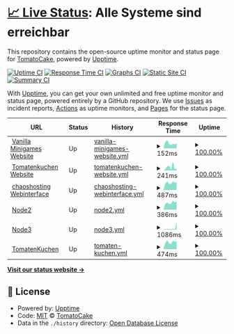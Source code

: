 # [📈 Live Status](https://devtomatocake.github.io/Status): <!--live status--> **Alle Systeme sind erreichbar**

This repository contains the open-source uptime monitor and status page for [TomatoCake](https://vanillaminigames.eu/), powered by [Upptime](https://github.com/upptime/upptime).

[![Uptime CI](https://github.com/devtomatocake/Status/workflows/Uptime%20CI/badge.svg)](https://github.com/devtomatocake/Status/actions?query=workflow%3A%22Uptime+CI%22)
[![Response Time CI](https://github.com/devtomatocake/Status/workflows/Response%20Time%20CI/badge.svg)](https://github.com/devtomatocake/Status/actions?query=workflow%3A%22Response+Time+CI%22)
[![Graphs CI](https://github.com/devtomatocake/Status/workflows/Graphs%20CI/badge.svg)](https://github.com/devtomatocake/Status/actions?query=workflow%3A%22Graphs+CI%22)
[![Static Site CI](https://github.com/devtomatocake/Status/workflows/Static%20Site%20CI/badge.svg)](https://github.com/devtomatocake/Status/actions?query=workflow%3A%22Static+Site+CI%22)
[![Summary CI](https://github.com/devtomatocake/Status/workflows/Summary%20CI/badge.svg)](https://github.com/devtomatocake/Status/actions?query=workflow%3A%22Summary+CI%22)

With [Upptime](https://upptime.js.org), you can get your own unlimited and free uptime monitor and status page, powered entirely by a GitHub repository. We use [Issues](https://github.com/devtomatocake/Status/issues) as incident reports, [Actions](https://github.com/devtomatocake/Status/actions) as uptime monitors, and [Pages](https://devtomatocake.github.io/Status) for the status page.

<!--start: status pages-->
<!-- This summary is generated by Upptime (https://github.com/upptime/upptime) -->
<!-- Do not edit this manually, your changes will be overwritten -->
<!-- prettier-ignore -->
| URL | Status | History | Response Time | Uptime |
| --- | ------ | ------- | ------------- | ------ |
| <img alt="" src="https://vanillaminigames.eu/img/favicon.ico" height="13"> [Vanilla Minigames Website](https://vanillaminigames.eu) | Up | [vanilla-minigames-website.yml](https://github.com/Vanilla-Minigames/Status/commits/HEAD/history/vanilla-minigames-website.yml) | <details><summary><img alt="Response time graph" src="./graphs/vanilla-minigames-website/response-time-week.png" height="20"> 152ms</summary><br><a href="https://status.vanillaminigames.eu/history/vanilla-minigames-website"><img alt="Response time 144" src="https://img.shields.io/endpoint?url=https%3A%2F%2Fraw.githubusercontent.com%2FVanilla-Minigames%2FStatus%2FHEAD%2Fapi%2Fvanilla-minigames-website%2Fresponse-time.json"></a><br><a href="https://status.vanillaminigames.eu/history/vanilla-minigames-website"><img alt="24-hour response time 93" src="https://img.shields.io/endpoint?url=https%3A%2F%2Fraw.githubusercontent.com%2FVanilla-Minigames%2FStatus%2FHEAD%2Fapi%2Fvanilla-minigames-website%2Fresponse-time-day.json"></a><br><a href="https://status.vanillaminigames.eu/history/vanilla-minigames-website"><img alt="7-day response time 152" src="https://img.shields.io/endpoint?url=https%3A%2F%2Fraw.githubusercontent.com%2FVanilla-Minigames%2FStatus%2FHEAD%2Fapi%2Fvanilla-minigames-website%2Fresponse-time-week.json"></a><br><a href="https://status.vanillaminigames.eu/history/vanilla-minigames-website"><img alt="30-day response time 180" src="https://img.shields.io/endpoint?url=https%3A%2F%2Fraw.githubusercontent.com%2FVanilla-Minigames%2FStatus%2FHEAD%2Fapi%2Fvanilla-minigames-website%2Fresponse-time-month.json"></a><br><a href="https://status.vanillaminigames.eu/history/vanilla-minigames-website"><img alt="1-year response time 158" src="https://img.shields.io/endpoint?url=https%3A%2F%2Fraw.githubusercontent.com%2FVanilla-Minigames%2FStatus%2FHEAD%2Fapi%2Fvanilla-minigames-website%2Fresponse-time-year.json"></a></details> | <details><summary><a href="https://status.vanillaminigames.eu/history/vanilla-minigames-website">100.00%</a></summary><a href="https://status.vanillaminigames.eu/history/vanilla-minigames-website"><img alt="All-time uptime 99.01%" src="https://img.shields.io/endpoint?url=https%3A%2F%2Fraw.githubusercontent.com%2FVanilla-Minigames%2FStatus%2FHEAD%2Fapi%2Fvanilla-minigames-website%2Fuptime.json"></a><br><a href="https://status.vanillaminigames.eu/history/vanilla-minigames-website"><img alt="24-hour uptime 100.00%" src="https://img.shields.io/endpoint?url=https%3A%2F%2Fraw.githubusercontent.com%2FVanilla-Minigames%2FStatus%2FHEAD%2Fapi%2Fvanilla-minigames-website%2Fuptime-day.json"></a><br><a href="https://status.vanillaminigames.eu/history/vanilla-minigames-website"><img alt="7-day uptime 100.00%" src="https://img.shields.io/endpoint?url=https%3A%2F%2Fraw.githubusercontent.com%2FVanilla-Minigames%2FStatus%2FHEAD%2Fapi%2Fvanilla-minigames-website%2Fuptime-week.json"></a><br><a href="https://status.vanillaminigames.eu/history/vanilla-minigames-website"><img alt="30-day uptime 100.00%" src="https://img.shields.io/endpoint?url=https%3A%2F%2Fraw.githubusercontent.com%2FVanilla-Minigames%2FStatus%2FHEAD%2Fapi%2Fvanilla-minigames-website%2Fuptime-month.json"></a><br><a href="https://status.vanillaminigames.eu/history/vanilla-minigames-website"><img alt="1-year uptime 98.54%" src="https://img.shields.io/endpoint?url=https%3A%2F%2Fraw.githubusercontent.com%2FVanilla-Minigames%2FStatus%2FHEAD%2Fapi%2Fvanilla-minigames-website%2Fuptime-year.json"></a></details>
| <img alt="" src="https://tomatenkuchen.eu/assets/images/icon.ico" height="13"> [Tomatenkuchen Website](https://tomatenkuchen.eu) | Up | [tomatenkuchen-website.yml](https://github.com/Vanilla-Minigames/Status/commits/HEAD/history/tomatenkuchen-website.yml) | <details><summary><img alt="Response time graph" src="./graphs/tomatenkuchen-website/response-time-week.png" height="20"> 241ms</summary><br><a href="https://status.vanillaminigames.eu/history/tomatenkuchen-website"><img alt="Response time 143" src="https://img.shields.io/endpoint?url=https%3A%2F%2Fraw.githubusercontent.com%2FVanilla-Minigames%2FStatus%2FHEAD%2Fapi%2Ftomatenkuchen-website%2Fresponse-time.json"></a><br><a href="https://status.vanillaminigames.eu/history/tomatenkuchen-website"><img alt="24-hour response time 62" src="https://img.shields.io/endpoint?url=https%3A%2F%2Fraw.githubusercontent.com%2FVanilla-Minigames%2FStatus%2FHEAD%2Fapi%2Ftomatenkuchen-website%2Fresponse-time-day.json"></a><br><a href="https://status.vanillaminigames.eu/history/tomatenkuchen-website"><img alt="7-day response time 241" src="https://img.shields.io/endpoint?url=https%3A%2F%2Fraw.githubusercontent.com%2FVanilla-Minigames%2FStatus%2FHEAD%2Fapi%2Ftomatenkuchen-website%2Fresponse-time-week.json"></a><br><a href="https://status.vanillaminigames.eu/history/tomatenkuchen-website"><img alt="30-day response time 177" src="https://img.shields.io/endpoint?url=https%3A%2F%2Fraw.githubusercontent.com%2FVanilla-Minigames%2FStatus%2FHEAD%2Fapi%2Ftomatenkuchen-website%2Fresponse-time-month.json"></a><br><a href="https://status.vanillaminigames.eu/history/tomatenkuchen-website"><img alt="1-year response time 156" src="https://img.shields.io/endpoint?url=https%3A%2F%2Fraw.githubusercontent.com%2FVanilla-Minigames%2FStatus%2FHEAD%2Fapi%2Ftomatenkuchen-website%2Fresponse-time-year.json"></a></details> | <details><summary><a href="https://status.vanillaminigames.eu/history/tomatenkuchen-website">100.00%</a></summary><a href="https://status.vanillaminigames.eu/history/tomatenkuchen-website"><img alt="All-time uptime 99.92%" src="https://img.shields.io/endpoint?url=https%3A%2F%2Fraw.githubusercontent.com%2FVanilla-Minigames%2FStatus%2FHEAD%2Fapi%2Ftomatenkuchen-website%2Fuptime.json"></a><br><a href="https://status.vanillaminigames.eu/history/tomatenkuchen-website"><img alt="24-hour uptime 100.00%" src="https://img.shields.io/endpoint?url=https%3A%2F%2Fraw.githubusercontent.com%2FVanilla-Minigames%2FStatus%2FHEAD%2Fapi%2Ftomatenkuchen-website%2Fuptime-day.json"></a><br><a href="https://status.vanillaminigames.eu/history/tomatenkuchen-website"><img alt="7-day uptime 100.00%" src="https://img.shields.io/endpoint?url=https%3A%2F%2Fraw.githubusercontent.com%2FVanilla-Minigames%2FStatus%2FHEAD%2Fapi%2Ftomatenkuchen-website%2Fuptime-week.json"></a><br><a href="https://status.vanillaminigames.eu/history/tomatenkuchen-website"><img alt="30-day uptime 100.00%" src="https://img.shields.io/endpoint?url=https%3A%2F%2Fraw.githubusercontent.com%2FVanilla-Minigames%2FStatus%2FHEAD%2Fapi%2Ftomatenkuchen-website%2Fuptime-month.json"></a><br><a href="https://status.vanillaminigames.eu/history/tomatenkuchen-website"><img alt="1-year uptime 99.89%" src="https://img.shields.io/endpoint?url=https%3A%2F%2Fraw.githubusercontent.com%2FVanilla-Minigames%2FStatus%2FHEAD%2Fapi%2Ftomatenkuchen-website%2Fuptime-year.json"></a></details>
| <img alt="" src="https://cdn.discordapp.com/attachments/588350269570678794/860563824142450688/unknown.png" height="13"> [chaoshosting Webinterface](https://panel.chaoshosting.eu) | Up | [chaoshosting-webinterface.yml](https://github.com/Vanilla-Minigames/Status/commits/HEAD/history/chaoshosting-webinterface.yml) | <details><summary><img alt="Response time graph" src="./graphs/chaoshosting-webinterface/response-time-week.png" height="20"> 487ms</summary><br><a href="https://status.vanillaminigames.eu/history/chaoshosting-webinterface"><img alt="Response time 992" src="https://img.shields.io/endpoint?url=https%3A%2F%2Fraw.githubusercontent.com%2FVanilla-Minigames%2FStatus%2FHEAD%2Fapi%2Fchaoshosting-webinterface%2Fresponse-time.json"></a><br><a href="https://status.vanillaminigames.eu/history/chaoshosting-webinterface"><img alt="24-hour response time 367" src="https://img.shields.io/endpoint?url=https%3A%2F%2Fraw.githubusercontent.com%2FVanilla-Minigames%2FStatus%2FHEAD%2Fapi%2Fchaoshosting-webinterface%2Fresponse-time-day.json"></a><br><a href="https://status.vanillaminigames.eu/history/chaoshosting-webinterface"><img alt="7-day response time 487" src="https://img.shields.io/endpoint?url=https%3A%2F%2Fraw.githubusercontent.com%2FVanilla-Minigames%2FStatus%2FHEAD%2Fapi%2Fchaoshosting-webinterface%2Fresponse-time-week.json"></a><br><a href="https://status.vanillaminigames.eu/history/chaoshosting-webinterface"><img alt="30-day response time 522" src="https://img.shields.io/endpoint?url=https%3A%2F%2Fraw.githubusercontent.com%2FVanilla-Minigames%2FStatus%2FHEAD%2Fapi%2Fchaoshosting-webinterface%2Fresponse-time-month.json"></a><br><a href="https://status.vanillaminigames.eu/history/chaoshosting-webinterface"><img alt="1-year response time 943" src="https://img.shields.io/endpoint?url=https%3A%2F%2Fraw.githubusercontent.com%2FVanilla-Minigames%2FStatus%2FHEAD%2Fapi%2Fchaoshosting-webinterface%2Fresponse-time-year.json"></a></details> | <details><summary><a href="https://status.vanillaminigames.eu/history/chaoshosting-webinterface">100.00%</a></summary><a href="https://status.vanillaminigames.eu/history/chaoshosting-webinterface"><img alt="All-time uptime 98.91%" src="https://img.shields.io/endpoint?url=https%3A%2F%2Fraw.githubusercontent.com%2FVanilla-Minigames%2FStatus%2FHEAD%2Fapi%2Fchaoshosting-webinterface%2Fuptime.json"></a><br><a href="https://status.vanillaminigames.eu/history/chaoshosting-webinterface"><img alt="24-hour uptime 100.00%" src="https://img.shields.io/endpoint?url=https%3A%2F%2Fraw.githubusercontent.com%2FVanilla-Minigames%2FStatus%2FHEAD%2Fapi%2Fchaoshosting-webinterface%2Fuptime-day.json"></a><br><a href="https://status.vanillaminigames.eu/history/chaoshosting-webinterface"><img alt="7-day uptime 100.00%" src="https://img.shields.io/endpoint?url=https%3A%2F%2Fraw.githubusercontent.com%2FVanilla-Minigames%2FStatus%2FHEAD%2Fapi%2Fchaoshosting-webinterface%2Fuptime-week.json"></a><br><a href="https://status.vanillaminigames.eu/history/chaoshosting-webinterface"><img alt="30-day uptime 100.00%" src="https://img.shields.io/endpoint?url=https%3A%2F%2Fraw.githubusercontent.com%2FVanilla-Minigames%2FStatus%2FHEAD%2Fapi%2Fchaoshosting-webinterface%2Fuptime-month.json"></a><br><a href="https://status.vanillaminigames.eu/history/chaoshosting-webinterface"><img alt="1-year uptime 99.15%" src="https://img.shields.io/endpoint?url=https%3A%2F%2Fraw.githubusercontent.com%2FVanilla-Minigames%2FStatus%2FHEAD%2Fapi%2Fchaoshosting-webinterface%2Fuptime-year.json"></a></details>
| <img alt="" src="https://cdn.discordapp.com/attachments/588350269570678794/860563824142450688/unknown.png" height="13"> [Node2](https://node2.chaoshosting.eu) | Up | [node2.yml](https://github.com/Vanilla-Minigames/Status/commits/HEAD/history/node2.yml) | <details><summary><img alt="Response time graph" src="./graphs/node2/response-time-week.png" height="20"> 386ms</summary><br><a href="https://status.vanillaminigames.eu/history/node2"><img alt="Response time 423" src="https://img.shields.io/endpoint?url=https%3A%2F%2Fraw.githubusercontent.com%2FVanilla-Minigames%2FStatus%2FHEAD%2Fapi%2Fnode2%2Fresponse-time.json"></a><br><a href="https://status.vanillaminigames.eu/history/node2"><img alt="24-hour response time 292" src="https://img.shields.io/endpoint?url=https%3A%2F%2Fraw.githubusercontent.com%2FVanilla-Minigames%2FStatus%2FHEAD%2Fapi%2Fnode2%2Fresponse-time-day.json"></a><br><a href="https://status.vanillaminigames.eu/history/node2"><img alt="7-day response time 386" src="https://img.shields.io/endpoint?url=https%3A%2F%2Fraw.githubusercontent.com%2FVanilla-Minigames%2FStatus%2FHEAD%2Fapi%2Fnode2%2Fresponse-time-week.json"></a><br><a href="https://status.vanillaminigames.eu/history/node2"><img alt="30-day response time 389" src="https://img.shields.io/endpoint?url=https%3A%2F%2Fraw.githubusercontent.com%2FVanilla-Minigames%2FStatus%2FHEAD%2Fapi%2Fnode2%2Fresponse-time-month.json"></a><br><a href="https://status.vanillaminigames.eu/history/node2"><img alt="1-year response time 423" src="https://img.shields.io/endpoint?url=https%3A%2F%2Fraw.githubusercontent.com%2FVanilla-Minigames%2FStatus%2FHEAD%2Fapi%2Fnode2%2Fresponse-time-year.json"></a></details> | <details><summary><a href="https://status.vanillaminigames.eu/history/node2">100.00%</a></summary><a href="https://status.vanillaminigames.eu/history/node2"><img alt="All-time uptime 99.96%" src="https://img.shields.io/endpoint?url=https%3A%2F%2Fraw.githubusercontent.com%2FVanilla-Minigames%2FStatus%2FHEAD%2Fapi%2Fnode2%2Fuptime.json"></a><br><a href="https://status.vanillaminigames.eu/history/node2"><img alt="24-hour uptime 100.00%" src="https://img.shields.io/endpoint?url=https%3A%2F%2Fraw.githubusercontent.com%2FVanilla-Minigames%2FStatus%2FHEAD%2Fapi%2Fnode2%2Fuptime-day.json"></a><br><a href="https://status.vanillaminigames.eu/history/node2"><img alt="7-day uptime 100.00%" src="https://img.shields.io/endpoint?url=https%3A%2F%2Fraw.githubusercontent.com%2FVanilla-Minigames%2FStatus%2FHEAD%2Fapi%2Fnode2%2Fuptime-week.json"></a><br><a href="https://status.vanillaminigames.eu/history/node2"><img alt="30-day uptime 100.00%" src="https://img.shields.io/endpoint?url=https%3A%2F%2Fraw.githubusercontent.com%2FVanilla-Minigames%2FStatus%2FHEAD%2Fapi%2Fnode2%2Fuptime-month.json"></a><br><a href="https://status.vanillaminigames.eu/history/node2"><img alt="1-year uptime 99.96%" src="https://img.shields.io/endpoint?url=https%3A%2F%2Fraw.githubusercontent.com%2FVanilla-Minigames%2FStatus%2FHEAD%2Fapi%2Fnode2%2Fuptime-year.json"></a></details>
| <img alt="" src="https://cdn.discordapp.com/attachments/588350269570678794/860563824142450688/unknown.png" height="13"> [Node3](https://node3.chaoshosting.eu/) | Up | [node3.yml](https://github.com/Vanilla-Minigames/Status/commits/HEAD/history/node3.yml) | <details><summary><img alt="Response time graph" src="./graphs/node3/response-time-week.png" height="20"> 1086ms</summary><br><a href="https://status.vanillaminigames.eu/history/node3"><img alt="Response time 589" src="https://img.shields.io/endpoint?url=https%3A%2F%2Fraw.githubusercontent.com%2FVanilla-Minigames%2FStatus%2FHEAD%2Fapi%2Fnode3%2Fresponse-time.json"></a><br><a href="https://status.vanillaminigames.eu/history/node3"><img alt="24-hour response time 281" src="https://img.shields.io/endpoint?url=https%3A%2F%2Fraw.githubusercontent.com%2FVanilla-Minigames%2FStatus%2FHEAD%2Fapi%2Fnode3%2Fresponse-time-day.json"></a><br><a href="https://status.vanillaminigames.eu/history/node3"><img alt="7-day response time 1086" src="https://img.shields.io/endpoint?url=https%3A%2F%2Fraw.githubusercontent.com%2FVanilla-Minigames%2FStatus%2FHEAD%2Fapi%2Fnode3%2Fresponse-time-week.json"></a><br><a href="https://status.vanillaminigames.eu/history/node3"><img alt="30-day response time 540" src="https://img.shields.io/endpoint?url=https%3A%2F%2Fraw.githubusercontent.com%2FVanilla-Minigames%2FStatus%2FHEAD%2Fapi%2Fnode3%2Fresponse-time-month.json"></a><br><a href="https://status.vanillaminigames.eu/history/node3"><img alt="1-year response time 589" src="https://img.shields.io/endpoint?url=https%3A%2F%2Fraw.githubusercontent.com%2FVanilla-Minigames%2FStatus%2FHEAD%2Fapi%2Fnode3%2Fresponse-time-year.json"></a></details> | <details><summary><a href="https://status.vanillaminigames.eu/history/node3">100.00%</a></summary><a href="https://status.vanillaminigames.eu/history/node3"><img alt="All-time uptime 98.95%" src="https://img.shields.io/endpoint?url=https%3A%2F%2Fraw.githubusercontent.com%2FVanilla-Minigames%2FStatus%2FHEAD%2Fapi%2Fnode3%2Fuptime.json"></a><br><a href="https://status.vanillaminigames.eu/history/node3"><img alt="24-hour uptime 100.00%" src="https://img.shields.io/endpoint?url=https%3A%2F%2Fraw.githubusercontent.com%2FVanilla-Minigames%2FStatus%2FHEAD%2Fapi%2Fnode3%2Fuptime-day.json"></a><br><a href="https://status.vanillaminigames.eu/history/node3"><img alt="7-day uptime 100.00%" src="https://img.shields.io/endpoint?url=https%3A%2F%2Fraw.githubusercontent.com%2FVanilla-Minigames%2FStatus%2FHEAD%2Fapi%2Fnode3%2Fuptime-week.json"></a><br><a href="https://status.vanillaminigames.eu/history/node3"><img alt="30-day uptime 97.24%" src="https://img.shields.io/endpoint?url=https%3A%2F%2Fraw.githubusercontent.com%2FVanilla-Minigames%2FStatus%2FHEAD%2Fapi%2Fnode3%2Fuptime-month.json"></a><br><a href="https://status.vanillaminigames.eu/history/node3"><img alt="1-year uptime 98.95%" src="https://img.shields.io/endpoint?url=https%3A%2F%2Fraw.githubusercontent.com%2FVanilla-Minigames%2FStatus%2FHEAD%2Fapi%2Fnode3%2Fuptime-year.json"></a></details>
| <img alt="" src="https://tomatenkuchen.eu/assets/images/icon.ico" height="13"> [TomatenKuchen](https://api.tomatenkuchen.eu/api/stats) | Up | [tomaten-kuchen.yml](https://github.com/Vanilla-Minigames/Status/commits/HEAD/history/tomaten-kuchen.yml) | <details><summary><img alt="Response time graph" src="./graphs/tomaten-kuchen/response-time-week.png" height="20"> 474ms</summary><br><a href="https://status.vanillaminigames.eu/history/tomaten-kuchen"><img alt="Response time 479" src="https://img.shields.io/endpoint?url=https%3A%2F%2Fraw.githubusercontent.com%2FVanilla-Minigames%2FStatus%2FHEAD%2Fapi%2Ftomaten-kuchen%2Fresponse-time.json"></a><br><a href="https://status.vanillaminigames.eu/history/tomaten-kuchen"><img alt="24-hour response time 365" src="https://img.shields.io/endpoint?url=https%3A%2F%2Fraw.githubusercontent.com%2FVanilla-Minigames%2FStatus%2FHEAD%2Fapi%2Ftomaten-kuchen%2Fresponse-time-day.json"></a><br><a href="https://status.vanillaminigames.eu/history/tomaten-kuchen"><img alt="7-day response time 474" src="https://img.shields.io/endpoint?url=https%3A%2F%2Fraw.githubusercontent.com%2FVanilla-Minigames%2FStatus%2FHEAD%2Fapi%2Ftomaten-kuchen%2Fresponse-time-week.json"></a><br><a href="https://status.vanillaminigames.eu/history/tomaten-kuchen"><img alt="30-day response time 470" src="https://img.shields.io/endpoint?url=https%3A%2F%2Fraw.githubusercontent.com%2FVanilla-Minigames%2FStatus%2FHEAD%2Fapi%2Ftomaten-kuchen%2Fresponse-time-month.json"></a><br><a href="https://status.vanillaminigames.eu/history/tomaten-kuchen"><img alt="1-year response time 479" src="https://img.shields.io/endpoint?url=https%3A%2F%2Fraw.githubusercontent.com%2FVanilla-Minigames%2FStatus%2FHEAD%2Fapi%2Ftomaten-kuchen%2Fresponse-time-year.json"></a></details> | <details><summary><a href="https://status.vanillaminigames.eu/history/tomaten-kuchen">100.00%</a></summary><a href="https://status.vanillaminigames.eu/history/tomaten-kuchen"><img alt="All-time uptime 99.56%" src="https://img.shields.io/endpoint?url=https%3A%2F%2Fraw.githubusercontent.com%2FVanilla-Minigames%2FStatus%2FHEAD%2Fapi%2Ftomaten-kuchen%2Fuptime.json"></a><br><a href="https://status.vanillaminigames.eu/history/tomaten-kuchen"><img alt="24-hour uptime 100.00%" src="https://img.shields.io/endpoint?url=https%3A%2F%2Fraw.githubusercontent.com%2FVanilla-Minigames%2FStatus%2FHEAD%2Fapi%2Ftomaten-kuchen%2Fuptime-day.json"></a><br><a href="https://status.vanillaminigames.eu/history/tomaten-kuchen"><img alt="7-day uptime 100.00%" src="https://img.shields.io/endpoint?url=https%3A%2F%2Fraw.githubusercontent.com%2FVanilla-Minigames%2FStatus%2FHEAD%2Fapi%2Ftomaten-kuchen%2Fuptime-week.json"></a><br><a href="https://status.vanillaminigames.eu/history/tomaten-kuchen"><img alt="30-day uptime 99.03%" src="https://img.shields.io/endpoint?url=https%3A%2F%2Fraw.githubusercontent.com%2FVanilla-Minigames%2FStatus%2FHEAD%2Fapi%2Ftomaten-kuchen%2Fuptime-month.json"></a><br><a href="https://status.vanillaminigames.eu/history/tomaten-kuchen"><img alt="1-year uptime 99.56%" src="https://img.shields.io/endpoint?url=https%3A%2F%2Fraw.githubusercontent.com%2FVanilla-Minigames%2FStatus%2FHEAD%2Fapi%2Ftomaten-kuchen%2Fuptime-year.json"></a></details>

<!--end: status pages-->

[**Visit our status website →**](https://devtomatocake.github.io/Status)

## 📄 License

- Powered by: [Upptime](https://github.com/upptime/upptime)
- Code: [MIT](./LICENSE) © [TomatoCake](https://vanillaminigames.eu/)
- Data in the `./history` directory: [Open Database License](https://opendatacommons.org/licenses/odbl/1-0/)
